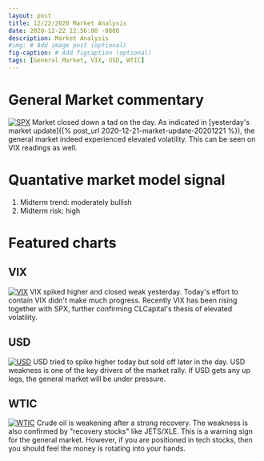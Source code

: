 ```yaml
---
layout: post
title: 12/22/2020 Market Analysis
date: 2020-12-22 12:56:00 -0800
description: Market Analysis
#img: # Add image post (optional)
fig-caption: # Add figcaption (optional)
tags: [General Market, VIX, USD, WTIC]
---
```

# General Market commentary
[![SPX]({{site.baseurl}}/assets/img/2020-12-22/SPX-d.jpg)]({{site.baseurl}}/assets/img/2020-12-22/SPX-d.jpg)
Market closed down a tad on the day. As indicated in [yesterday's market update]({% post_url 2020-12-21-market-update-20201221 %}), the general market indeed experienced elevated volatility. This can be seen on VIX readings as well.

# Quantative market model signal
1. Midterm trend: moderately bullish
2. Midterm risk: high

# Featured charts
## VIX
[![VIX]({{site.baseurl}}/assets/img/2020-12-22/VIX-d.jpg)]({{site.baseurl}}/assets/img/2020-12-22/VIX-d.jpg)
VIX spiked higher and closed weak yesterday. Today's effort to contain VIX didn't make much progress. Recently VIX has been rising together with SPX, further confirming CLCapital's thesis of elevated volatility.
## USD
[![USD]({{site.baseurl}}/assets/img/2020-12-22/USD-d.jpg)]({{site.baseurl}}/assets/img/2020-12-22/USD-d.jpg)
USD tried to spike higher today but sold off later in the day. USD weakness is one of the key drivers of the market rally. If USD gets any up legs, the general market will be under pressure.
## WTIC
[![WTIC]({{site.baseurl}}/assets/img/2020-12-22/WTIC-d.jpg)]({{site.baseurl}}/assets/img/2020-12-22/WTIC-d.jpg)
Crude oil is weakening after a strong recovery. The weakness is also confirmed by "recovery stocks" like JETS/XLE. This is a warning sign for the general market. However, if you are positioned in tech stocks, then you should feel the money is rotating into your hands.